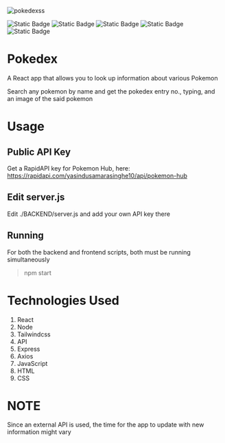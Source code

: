 
![pokedexss](https://github.com/user-attachments/assets/465eea38-0772-4468-be21-eb2c4c2327e4)

![Static Badge](https://img.shields.io/badge/Node-JS-green?style=flat&label=Node&labelColor=grey&color=green&link=https%3A%2F%2Fgithub.com%2Fnodejs)
![Static Badge](https://img.shields.io/badge/React-JS-cyan)
![Static Badge](https://img.shields.io/badge/express-JS-orange)
![Static Badge](https://img.shields.io/badge/axios-purple)
![Static Badge](https://img.shields.io/badge/tailwind-css-blue)


# Pokedex
A React app that allows you to look up information about various Pokemon

Search any pokemon by name and get the pokedex entry no., typing, and an image of the said pokemon

# Usage
## Public API Key
Get a RapidAPI key for Pokemon Hub, here: https://rapidapi.com/yasindusamarasinghe10/api/pokemon-hub

## Edit server.js
Edit ./BACKEND/server.js and add your own API key there

## Running
For both the backend and frontend scripts, both must be running simultaneously
> npm start

# Technologies Used
1. React
2. Node
3. Tailwindcss
4. API
5. Express
6. Axios
7. JavaScript
8. HTML
9. CSS

# NOTE
Since an external API is used, the time for the app to update with new information might vary

